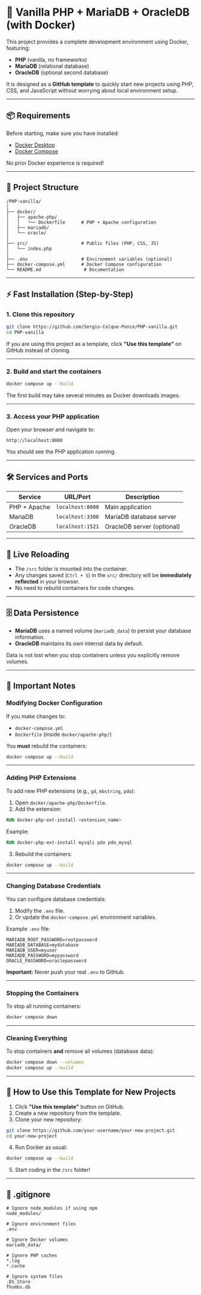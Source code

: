 # 🚀 Vanilla PHP + MariaDB + OracleDB (with Docker)

This project provides a complete development environment using Docker, featuring:

- **PHP** (vanilla, no frameworks)
- **MariaDB** (relational database)
- **OracleDB** (optional second database)

It is designed as a **GitHub template** to quickly start new projects using PHP, CSS, and JavaScript without worrying about local environment setup.

---

## 📦 Requirements

Before starting, make sure you have installed:

- [Docker Desktop](https://www.docker.com/products/docker-desktop)
- [Docker Compose](https://docs.docker.com/compose/)

No prior Docker experience is required!

---

## 🧩 Project Structure

```plaintext
/PHP-vanilla/
│
├── docker/
│   ├── apache-php/
│   │   └── Dockerfile      # PHP + Apache configuration
│   ├── mariadb/
│   └── oracle/
│
├── src/                    # Public files (PHP, CSS, JS)
│   └── index.php
│
├── .env                    # Environment variables (optional)
├── docker-compose.yml      # Docker Compose configuration
└── README.md                # Documentation
```

---

## ⚡ Fast Installation (Step-by-Step)

### 1. Clone this repository

```bash
git clone https://github.com/Sergio-Colque-Ponce/PHP-vanilla.git
cd PHP-vanilla
```

If you are using this project as a template, click **"Use this template"** on GitHub instead of cloning.

---

### 2. Build and start the containers

```bash
docker compose up --build
```

The first build may take several minutes as Docker downloads images.

---

### 3. Access your PHP application

Open your browser and navigate to:

```plaintext
http://localhost:8080
```

You should see the PHP application running.

---

## 🛠️ Services and Ports

| Service        | URL/Port          | Description                         |
|----------------|-------------------|-------------------------------------|
| PHP + Apache   | `localhost:8080`  | Main application                    |
| MariaDB        | `localhost:3306`  | MariaDB database server             |
| OracleDB       | `localhost:1521`  | OracleDB server (optional)          |

---

## 🔄 Live Reloading

- The `/src` folder is mounted into the container.
- Any changes saved (`Ctrl + S`) in the `src/` directory will be **immediately reflected** in your browser.
- No need to rebuild containers for code changes.

---

## 🗄️ Data Persistence

- **MariaDB** uses a named volume (`mariadb_data`) to persist your database information.
- **OracleDB** maintains its own internal data by default.

Data is not lost when you stop containers unless you explicitly remove volumes.

---

## 🧠 Important Notes

### Modifying Docker Configuration

If you make changes to:

- `docker-compose.yml`
- `Dockerfile` (inside `docker/apache-php/`)

You **must** rebuild the containers:

```bash
docker compose up --build
```

---

### Adding PHP Extensions

To add new PHP extensions (e.g., `gd`, `mbstring`, `pdo`):

1. Open `docker/apache-php/Dockerfile`.
2. Add the extension:

```dockerfile
RUN docker-php-ext-install <extension_name>
```

Example:

```dockerfile
RUN docker-php-ext-install mysqli pdo pdo_mysql
```

3. Rebuild the containers:

```bash
docker compose up --build
```

---

### Changing Database Credentials

You can configure database credentials:

1. Modify the `.env` file.
2. Or update the `docker-compose.yml` environment variables.

Example `.env` file:

```dotenv
MARIADB_ROOT_PASSWORD=rootpassword
MARIADB_DATABASE=mydatabase
MARIADB_USER=myuser
MARIADB_PASSWORD=mypassword
ORACLE_PASSWORD=oraclepassword
```

**Important:** Never push your real `.env` to GitHub.

---

### Stopping the Containers

To stop all running containers:

```bash
docker compose down
```

---

### Cleaning Everything

To stop containers **and** remove all volumes (database data):

```bash
docker compose down --volumes
docker compose up --build
```

---

## 🚀 How to Use this Template for New Projects

1. Click **"Use this template"** button on GitHub.
2. Create a new repository from the template.
3. Clone your new repository:

```bash
git clone https://github.com/your-username/your-new-project.git
cd your-new-project
```

4. Run Docker as usual:

```bash
docker compose up --build
```

5. Start coding in the `/src` folder!

---

## 📜 .gitignore

```gitignore
# Ignore node_modules if using npm
node_modules/

# Ignore environment files
.env

# Ignore Docker volumes
mariadb_data/

# Ignore PHP caches
*.log
*.cache

# Ignore system files
.DS_Store
Thumbs.db
```
